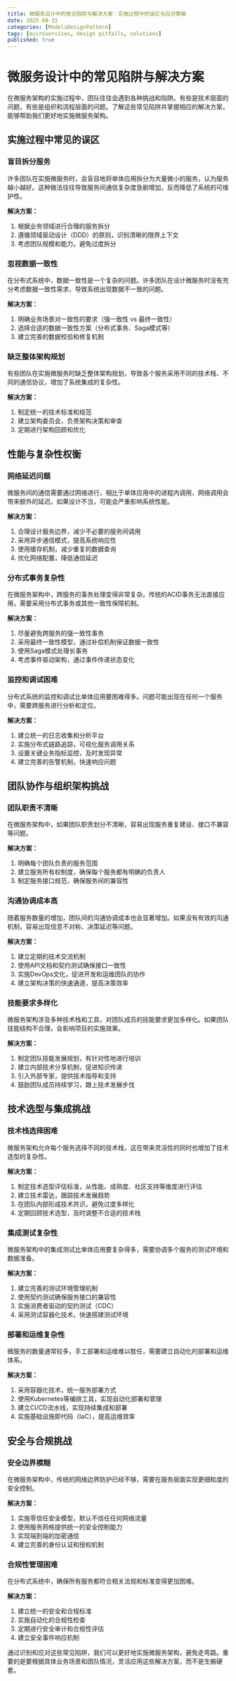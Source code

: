 ```yaml
---
title: 微服务设计中的常见陷阱与解决方案：实施过程中的误区与应对策略
date: 2025-08-31
categories: [ModelsDesignPattern]
tags: [microservices, design pitfalls, solutions]
published: true
---
```


# 微服务设计中的常见陷阱与解决方案

在微服务架构的实施过程中，团队往往会遇到各种挑战和陷阱。有些是技术层面的问题，有些是组织和流程层面的问题。了解这些常见陷阱并掌握相应的解决方案，能够帮助我们更好地实施微服务架构。

## 实施过程中常见的误区

### 盲目拆分服务
许多团队在实施微服务时，会盲目地将单体应用拆分为大量微小的服务，认为服务越小越好。这种做法往往导致服务间通信复杂度急剧增加，反而降低了系统的可维护性。

**解决方案：**
1. 根据业务领域进行合理的服务拆分
2. 遵循领域驱动设计（DDD）的原则，识别清晰的限界上下文
3. 考虑团队规模和能力，避免过度拆分

### 忽视数据一致性
在分布式系统中，数据一致性是一个复杂的问题。许多团队在设计微服务时没有充分考虑数据一致性需求，导致系统出现数据不一致的问题。

**解决方案：**
1. 明确业务场景对一致性的要求（强一致性 vs 最终一致性）
2. 选择合适的数据一致性方案（分布式事务、Saga模式等）
3. 建立完善的数据校验和修复机制

### 缺乏整体架构规划
有些团队在实施微服务时缺乏整体架构规划，导致各个服务采用不同的技术栈、不同的通信协议，增加了系统集成的复杂性。

**解决方案：**
1. 制定统一的技术标准和规范
2. 建立架构委员会，负责架构决策和审查
3. 定期进行架构回顾和优化

## 性能与复杂性权衡

### 网络延迟问题
微服务间的通信需要通过网络进行，相比于单体应用中的进程内调用，网络调用会带来额外的延迟。如果设计不当，可能会严重影响系统性能。

**解决方案：**
1. 合理设计服务边界，减少不必要的服务间调用
2. 采用异步通信模式，提高系统响应性
3. 使用缓存机制，减少重复的数据查询
4. 优化网络配置，降低通信延迟

### 分布式事务复杂性
在微服务架构中，跨服务的事务处理变得非常复杂。传统的ACID事务无法直接应用，需要采用分布式事务或其他一致性保障机制。

**解决方案：**
1. 尽量避免跨服务的强一致性事务
2. 采用最终一致性模型，通过补偿机制保证数据一致性
3. 使用Saga模式处理长事务
4. 考虑事件驱动架构，通过事件传递状态变化

### 监控和调试困难
分布式系统的监控和调试比单体应用要困难得多。问题可能出现在任何一个服务中，需要跨服务进行分析和定位。

**解决方案：**
1. 建立统一的日志收集和分析平台
2. 实施分布式链路追踪，可视化服务调用关系
3. 设置关键业务指标监控，及时发现异常
4. 建立完善的告警机制，快速响应问题

## 团队协作与组织架构挑战

### 团队职责不清晰
在微服务架构中，如果团队职责划分不清晰，容易出现服务重复建设、接口不兼容等问题。

**解决方案：**
1. 明确每个团队负责的服务范围
2. 建立服务所有权制度，确保每个服务都有明确的负责人
3. 制定服务接口规范，确保服务间的兼容性

### 沟通协调成本高
随着服务数量的增加，团队间的沟通协调成本也会显著增加。如果没有有效的沟通机制，容易出现信息不对称、决策延迟等问题。

**解决方案：**
1. 建立定期的技术交流机制
2. 使用API文档和契约测试确保接口一致性
3. 实施DevOps文化，促进开发和运维团队的协作
4. 建立架构决策的快速通道，提高决策效率

### 技能要求多样化
微服务架构涉及多种技术栈和工具，对团队成员的技能要求更加多样化。如果团队技能结构不合理，会影响项目的实施效果。

**解决方案：**
1. 制定团队技能发展规划，有针对性地进行培训
2. 建立内部技术分享机制，促进知识传递
3. 引入外部专家，提供技术指导和支持
4. 鼓励团队成员持续学习，跟上技术发展步伐

## 技术选型与集成挑战

### 技术栈选择困难
微服务架构允许每个服务选择不同的技术栈，这在带来灵活性的同时也增加了技术选型的复杂性。

**解决方案：**
1. 制定技术选型评估标准，从性能、成熟度、社区支持等维度进行评估
2. 建立技术雷达，跟踪技术发展趋势
3. 在团队内部形成技术共识，避免过度多样化
4. 定期回顾技术选型，及时调整不合适的技术栈

### 集成测试复杂性
微服务架构中的集成测试比单体应用要复杂得多，需要协调多个服务的测试环境和数据准备。

**解决方案：**
1. 建立完善的测试环境管理机制
2. 使用契约测试确保服务接口的兼容性
3. 实施消费者驱动的契约测试（CDC）
4. 采用测试容器化技术，快速搭建测试环境

### 部署和运维复杂性
微服务的数量通常较多，手工部署和运维难以胜任，需要建立自动化的部署和运维体系。

**解决方案：**
1. 采用容器化技术，统一服务部署方式
2. 使用Kubernetes等编排工具，实现自动化部署和管理
3. 建立CI/CD流水线，实现持续集成和部署
4. 实施基础设施即代码（IaC），提高运维效率

## 安全与合规挑战

### 安全边界模糊
在微服务架构中，传统的网络边界防护已经不够，需要在服务层面实现更细粒度的安全控制。

**解决方案：**
1. 实施零信任安全模型，默认不信任任何网络流量
2. 使用服务网格提供统一的安全控制能力
3. 实现端到端的加密通信
4. 建立完善的身份认证和授权机制

### 合规性管理困难
在分布式系统中，确保所有服务都符合相关法规和标准变得更加困难。

**解决方案：**
1. 建立统一的安全和合规标准
2. 实施自动化的合规性检查
3. 定期进行安全审计和合规性评估
4. 建立安全事件响应机制

通过识别和应对这些常见陷阱，我们可以更好地实施微服务架构，避免走弯路。重要的是要根据具体业务场景和团队情况，灵活应用这些解决方案，而不是生搬硬套。